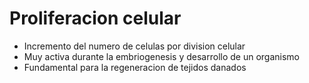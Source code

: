 # Proliferacion celular
- Incremento del numero de celulas por division celular
- Muy activa durante la embriogenesis y desarrollo de un organismo
- Fundamental para la regeneracion de tejidos danados